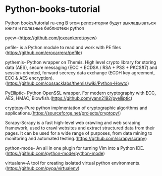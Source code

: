 # Python-books-tutorial
Python books/tutorial ru-eng
В этом репозитории будут выкладываться книги и полезные библиотеки python


pyew-(https://github.com/joxeankoret/pyew)

pefile- is a Python module to read and work with PE files (https://github.com/erocarrera/pefile)

pythemis- Python wrapper on Themis. High level crypto library for storing data (AES), secure messaging (ECC + ECDSA / RSA + PSS + PKCS#7) and session-oriented, forward secrecy data exchange (ECDH key agreement, ECC & AES encryption).(https://github.com/cossacklabs/themis/wiki/Python-Howto)

PyElliptic- Python OpenSSL wrapper. For modern cryptography with ECC, AES, HMAC, Blowfish.(https://github.com/yann2192/pyelliptic)

cryptopy-Pure python implmentation of cryptographic algorithms and applications.(https://sourceforge.net/projects/cryptopy/)

Scrapy-Scrapy is a fast high-level web crawling and web scraping framework, used to crawl websites and extract structured data from their pages. It can be used for a wide range of purposes, from data mining to monitoring and automated testing.(https://github.com/scrapy/scrapy)

python-mode- An all in one plugin for turning Vim into a Python IDE.(https://github.com/python-mode/python-mode)

virtualenv-A tool for creating isolated virtual python environments.(https://github.com/pypa/virtualenv)


